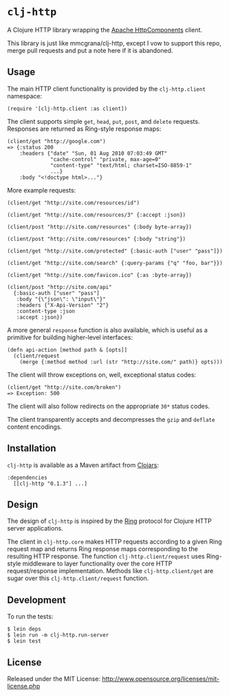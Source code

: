 # `clj-http`

A Clojure HTTP library wrapping the [Apache HttpComponents](http://hc.apache.org/) client.

This library is just like mmcgrana/clj-http, except I vow to support this repo, merge pull requests and put a note here if it is abandoned.

## Usage

The main HTTP client functionality is provided by the `clj-http.client` namespace:

    (require '[clj-http.client :as client])

The client supports simple `get`, `head`, `put`, `post`, and `delete` requests. Responses are returned as Ring-style response maps:

    (client/get "http://google.com")
    => {:status 200
        :headers {"date" "Sun, 01 Aug 2010 07:03:49 GMT"
                  "cache-control" "private, max-age=0"
                  "content-type" "text/html; charset=ISO-8859-1"
                  ...}
        :body "<!doctype html>..."}

More example requests:

    (client/get "http://site.com/resources/id")

    (client/get "http://site.com/resources/3" {:accept :json})

    (client/post "http://site.com/resources" {:body byte-array})

    (client/post "http://site.com/resources" {:body "string"})

    (client/get "http://site.com/protected" {:basic-auth ["user" "pass"]})

    (client/get "http://site.com/search" {:query-params {"q" "foo, bar"}})

    (client/get "http://site.com/favicon.ico" {:as :byte-array})

    (client/post "http://site.com/api"
      {:basic-auth ["user" "pass"]
       :body "{\"json\": \"input\"}"
       :headers {"X-Api-Version" "2"}
       :content-type :json
       :accept :json})

A more general `response` function is also available, which is useful as a primitive for building higher-level interfaces:

    (defn api-action [method path & [opts]]
      (client/request
        (merge {:method method :url (str "http://site.com/" path)} opts)))

The client will throw exceptions on, well, exceptional status codes:

    (client/get "http://site.com/broken")
    => Exception: 500

The client will also follow redirects on the appropriate `30*` status codes.

The client transparently accepts and decompresses the `gzip` and `deflate` content encodings.

## Installation

`clj-http` is available as a Maven artifact from [Clojars](http://clojars.org/clj-http):

    :dependencies
      [[clj-http "0.1.3"] ...]

## Design

The design of `clj-http` is inspired by the [Ring](http://github.com/mmcgrana/ring) protocol for Clojure HTTP server applications.

The client in `clj-http.core` makes HTTP requests according to a given Ring request map and returns Ring response maps corresponding to the resulting HTTP response. The function `clj-http.client/request` uses Ring-style middleware to layer functionality over the core HTTP request/response implementation. Methods like `clj-http.client/get` are sugar over this `clj-http.client/request` function.

## Development

To run the tests:

    $ lein deps
    $ lein run -m clj-http.run-server
    $ lein test

## License

Released under the MIT License: <http://www.opensource.org/licenses/mit-license.php>
